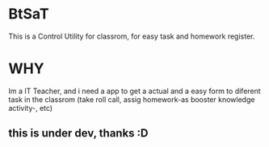 # BtSaT
This is a Control Utility for classrom, for easy task and homework register.
# WHY
Im a IT Teacher, and i need a app to get a actual and a easy form to diferent task in the classrom (take roll call, assig homework-as booster knowledge activity-, etc)
## this is under dev, thanks :D
